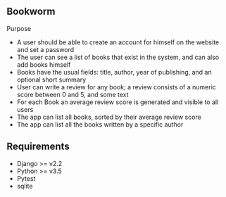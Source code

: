 ## Bookworm

Purpose


* A user should be able to create an account for himself on the website and set a password
* The user can see a list of books that exist in the system, and can also add books himself
* Books have the usual fields: title, author, year of publishing, and an optional short summary
* User can write a review for any book; a review consists of a numeric score between 0 and 5, and some text
* For each Book an average review score is generated and visible to all users
* The app can list all books, sorted by their average review score
* The app can list all the books written by a specific author


## Requirements

* Django >= v2.2
* Python >= v3.5
* Pytest
* sqlite